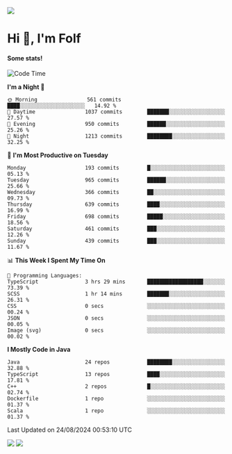<img src="https://komarev.com/ghpvc/?username=itsfolf"/>
<h1>Hi 👋, I'm Folf</h1>


#### Some stats!
<!--START_SECTION:waka-->
![Code Time](http://img.shields.io/badge/Code%20Time-2%2C276%20hrs%2010%20mins-blue)

**I'm a Night 🦉** 

```text
🌞 Morning                561 commits         ████░░░░░░░░░░░░░░░░░░░░░   14.92 % 
🌆 Daytime                1037 commits        ███████░░░░░░░░░░░░░░░░░░   27.57 % 
🌃 Evening                950 commits         ██████░░░░░░░░░░░░░░░░░░░   25.26 % 
🌙 Night                  1213 commits        ████████░░░░░░░░░░░░░░░░░   32.25 % 
```
📅 **I'm Most Productive on Tuesday** 

```text
Monday                   193 commits         █░░░░░░░░░░░░░░░░░░░░░░░░   05.13 % 
Tuesday                  965 commits         ██████░░░░░░░░░░░░░░░░░░░   25.66 % 
Wednesday                366 commits         ██░░░░░░░░░░░░░░░░░░░░░░░   09.73 % 
Thursday                 639 commits         ████░░░░░░░░░░░░░░░░░░░░░   16.99 % 
Friday                   698 commits         █████░░░░░░░░░░░░░░░░░░░░   18.56 % 
Saturday                 461 commits         ███░░░░░░░░░░░░░░░░░░░░░░   12.26 % 
Sunday                   439 commits         ███░░░░░░░░░░░░░░░░░░░░░░   11.67 % 
```


📊 **This Week I Spent My Time On** 

```text
💬 Programming Languages: 
TypeScript               3 hrs 29 mins       ██████████████████░░░░░░░   73.39 % 
SCSS                     1 hr 14 mins        ███████░░░░░░░░░░░░░░░░░░   26.31 % 
CSS                      0 secs              ░░░░░░░░░░░░░░░░░░░░░░░░░   00.24 % 
JSON                     0 secs              ░░░░░░░░░░░░░░░░░░░░░░░░░   00.05 % 
Image (svg)              0 secs              ░░░░░░░░░░░░░░░░░░░░░░░░░   00.02 % 
```

**I Mostly Code in Java** 

```text
Java                     24 repos            ████████░░░░░░░░░░░░░░░░░   32.88 % 
TypeScript               13 repos            ████░░░░░░░░░░░░░░░░░░░░░   17.81 % 
C++                      2 repos             █░░░░░░░░░░░░░░░░░░░░░░░░   02.74 % 
Dockerfile               1 repo              ░░░░░░░░░░░░░░░░░░░░░░░░░   01.37 % 
Scala                    1 repo              ░░░░░░░░░░░░░░░░░░░░░░░░░   01.37 % 
```




 Last Updated on 24/08/2024 00:53:10 UTC
<!--END_SECTION:waka-->
<a src="https://discord.com/users/1090088995976925305"><img src="https://lanyard-profile-readme.vercel.app/api/1090088995976925305"/></a></td> 
<img src="https://hit.yhype.me/github/profile?user_id=9268058"/>
